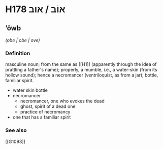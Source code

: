 # H178 אוֹב / אוב

## ʼôwb

_(obe | obe | ove)_

### Definition

masculine noun; from the same as [[H1]] (apparently through the idea of prattling a father's name); properly, a mumble, i.e., a water-skin (from its hollow sound); hence a necromancer (ventriloquist, as from a jar); bottle, familiar spirit.

- water skin bottle
- necromancer
    - necromancer, one who evokes the dead
    - ghost, spirit of a dead one
    - practice of necromancy
- one that has a familiar spirit
### See also

[[G1093]]

